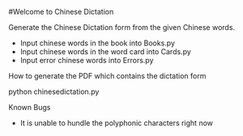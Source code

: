 #Welcome to Chinese Dictation


Generate the Chinese Dictation form from the given Chinese words.

* Input chinese words in the book into Books.py
* Input chinese words in the word card into Cards.py
* Input error chinese words into Errors.py


How to generate the PDF which contains the dictation form

python chinesedictation.py

Known Bugs
* It is unable to hundle the polyphonic characters right now
